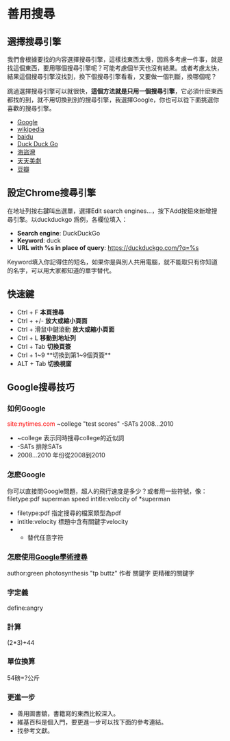 # 善用搜尋
## 選擇搜尋引擎
我們會根據要找的内容選擇搜尋引擎，這樣找東西太慢，因爲多考慮一件事，就是找這個東西，要用哪個搜尋引擎呢？可能考慮個半天也沒有結果。或者考慮太快，結果這個搜尋引擎沒找到，換下個搜尋引擎看看，又要做一個判斷，換哪個呢？

跳過選擇搜尋引擎可以就很快，**這個方法就是只用一個搜尋引擎**，它必須什麽東西都找的到，就不用切換到別的搜尋引擎，我選擇Google，你也可以從下面挑選你喜歡的搜尋引擎。

- [Google](http://Google.com/)
- [wikipedia](https://en.wikipedia.org/wiki/Main_Page)
- [baidu](http://baidu.com/)
- [Duck Duck Go](http://duckduckgo.com/)
- [海盜灣](http://thepiratebay.se/)
- [天天美劇](http://www.ttmeiju.com/)
- [豆瓣](http://douban.com/)

## 設定Chrome搜尋引擎
在地址列按右鍵叫出選單，選擇Edit search engines...，按下Add按鈕來新增搜尋引擎。以duckduckgo 爲例，各欄位填入：
- **Search engine**: DuckDuckGo
- **Keyword**: duck
- **URL with %s in place of query**: https://duckduckgo.com/?q=%s

Keyword填入你記得住的短名，如果你是與別人共用電腦，就不能取只有你知道的名字，可以用大家都知道的單字替代。

## 快速鍵

- Ctrl + F **本頁搜尋**
- Ctrl + +/-          **放大或縮小頁面**
- Ctrl + 滑鼠中鍵滾動 **放大或縮小頁面**
- Ctrl + L **移動到地址列**
- Ctrl + Tab **切換頁簽**
- Ctrl + 1~9 **切換到第1~9個頁簽**
- ALT + Tab **切換視窗**

## Google搜尋技巧

### 如何Google
 <span style="color:red">site:nytimes.com</span> ~college "test scores" -SATs 2008...2010
- ~college 表示同時搜尋college的近似詞
- -SATs 排除SATs
- 2008...2010 年份從2008到2010

### 怎麽Google
你可以直接問Google問題，超人的飛行速度是多少？或者用一些符號，像：
filetype:pdf superman speed intitle:velocity of *superman
- filetype:pdf 指定搜尋的檔案類型為pdf
- intitle:velocity 標題中含有關鍵字velocity
- * 替代任意字符

### 怎麽使用[Google學術搜尋](https://scholar.Google.com/)
author:green photosynthesis "tp buttz"
作者 關鍵字 更精確的關鍵字

### 字定義
define:angry

### 計算
(2*3)+44

### 單位換算
54磅=?公斤

### 更進一步
- 善用圖書舘，書籍寫的東西比較深入。
- 維基百科是個入門，要更進一步可以找下面的參考連結。
- 找參考文獻。



